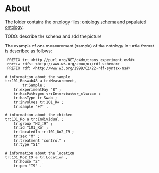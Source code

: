 # About 

The folder contains the ontology files: [ontology schema](trans_experiment.owl) and [populated ontology](trans_experiment_populated.owl).

TODO: describe the schema and add the picture

The example of one measurement (sample) of the ontology in turtle format is described as follows:

```
 PREFIX tr: <http://purl.org/NET/c4dm/trans_experiment.owl#>
 PREFIX rdfs: <http://www.w3.org/2000/01/rdf-schema#>
 PREFIX rdf: <http://www.w3.org/1999/02/22-rdf-syntax-ns#>

# information about the sample
tr:101_Roswab48 a tr:Measurement,
        tr:Sample ;
    tr:experimentDay "8" ;
    tr:hasPathogen tr:Enterobacter_cloacae ;
    tr:hasType tr:Swab ;
    tr:involves tr:101_Ro ;
    tr:sample "+?" .

# information about the chicken   
tr:101_Ro a tr:Individual ;
    tr:group "H2_I9" ;
    tr:id "101_Ro" ;
    tr:locatedIn tr:101_Ro2_I9 ;
    tr:sex "M" ;
    tr:treatment "control" ;
    tr:type "S1" .

# information about the location    
tr:101_Ro2_I9 a tr:Location ;
    tr:house "2" ;
    tr:pen "I9" .
    

```


